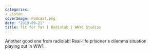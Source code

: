 ```yaml
---
categories:
- Listen
coverImage: Podcast.png
date: "2019-09-21"
title: Tit for Tat | Radiolab | WNYC Studios
---
```


Another good one from radiolab! Real-life prisoner's dilemma situation playing out in WW1.
